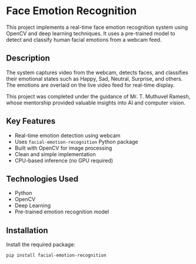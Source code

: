 # Face Emotion Recognition

This project implements a real-time face emotion recognition system using OpenCV and deep learning techniques. It uses a pre-trained model to detect and classify human facial emotions from a webcam feed.

## Description

The system captures video from the webcam, detects faces, and classifies their emotional states such as Happy, Sad, Neutral, Surprise, and others. The emotions are overlaid on the live video feed for real-time display.

This project was completed under the guidance of Mr. T. Muthuvel Ramesh, whose mentorship provided valuable insights into AI and computer vision.

## Key Features

- Real-time emotion detection using webcam
- Uses `facial-emotion-recognition` Python package
- Built with OpenCV for image processing
- Clean and simple implementation
- CPU-based inference (no GPU required)

## Technologies Used

- Python
- OpenCV
- Deep Learning
- Pre-trained emotion recognition model

## Installation

Install the required package:

```bash
pip install facial-emotion-recognition
